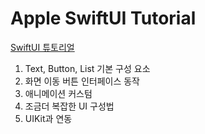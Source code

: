 # Apple SwiftUI Tutorial 
[SwiftUI 튜토리얼](https://developer.apple.com/tutorials/swiftui)

1. Text, Button, List 기본 구성 요소
2. 화면 이동 버튼 인터페이스 동작
3. 애니메이션 커스텀
4. 조금더 복잡한 UI 구성법
5. UIKit과 연동
